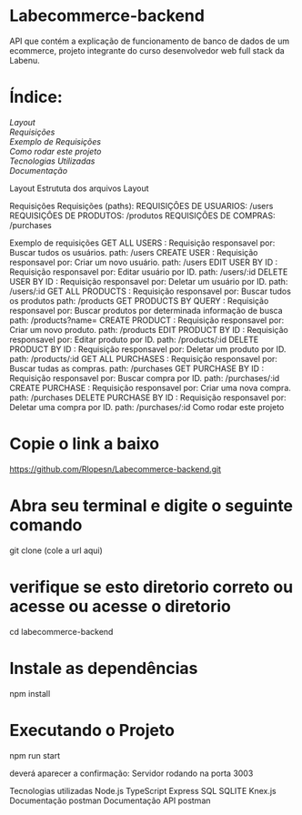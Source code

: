 <h1>Labecommerce-backend</h1>
API que contém a explicação de funcionamento de banco de dados de um ecommerce, projeto integrante do curso desenvolvedor web full stack da Labenu.

<h1>Índice:</h1>
<em>Layout</em><br>
<em>Requisições</em><br>
<em>Exemplo de Requisições</em><br>
<em>Como rodar este projeto</em><br>
<em>Tecnologias Utilizadas</em><br>
<em>Documentação</em><br>

Layout
Estrututa dos arquivos
Layout

Requisições
Requisições (paths):
REQUISIÇÔES DE USUARIOS:
/users
REQUISIÇÔES DE PRODUTOS:
/produtos
REQUISIÇÔES DE COMPRAS:
/purchases

Exemplo de requisições
GET ALL USERS :
Requisição responsavel por: Buscar tudos os usuários.
path: /users
CREATE USER :
Requisição responsavel por: Criar um novo usuário.
path: /users
EDIT USER BY ID :
Requisição responsavel por: Editar usuário por ID.
path: /users/:id
DELETE USER BY ID :
Requisição responsavel por: Deletar um usuário por ID.
path: /users/:id
GET ALL PRODUCTS :
Requisição responsavel por: Buscar tudos os produtos
path: /products
GET PRODUCTS BY QUERY :
Requisição responsavel por: Buscar produtos por determinada informação de busca
path: /products?name=
CREATE PRODUCT :
Requisição responsavel por: Criar um novo produto.
path: /products
EDIT PRODUCT BY ID :
Requisição responsavel por: Editar produto por ID.
path: /products/:id
DELETE PRODUCT BY ID :
Requisição responsavel por: Deletar um produto por ID.
path: /products/:id
GET ALL PURCHASES :
Requisição responsavel por: Buscar tudas as compras.
path: /purchases
GET PURCHASE BY ID :
Requisição responsavel por: Buscar compra por ID.
path: /purchases/:id
CREATE PURCHASE :
Requisição responsavel por: Criar uma nova compra.
path: /purchases
DELETE PURCHASE BY ID :
Requisição responsavel por: Deletar uma compra por ID.
path: /purchases/:id
Como rodar este projeto
# Copie o link a baixo

https://github.com/Rlopesn/Labecommerce-backend.git

# Abra seu terminal e digite o seguinte comando

git clone (cole a url aqui)

# verifique se esto diretorio correto ou acesse ou acesse o diretorio

cd labecommerce-backend

# Instale as dependências

npm install

# Executando o Projeto

npm run start

deverá aparecer a confirmação: Servidor rodando na porta 3003

Tecnologias utilizadas
Node.js
TypeScript
Express
SQL
SQLITE
Knex.js
Documentação postman
Documentação API postman
